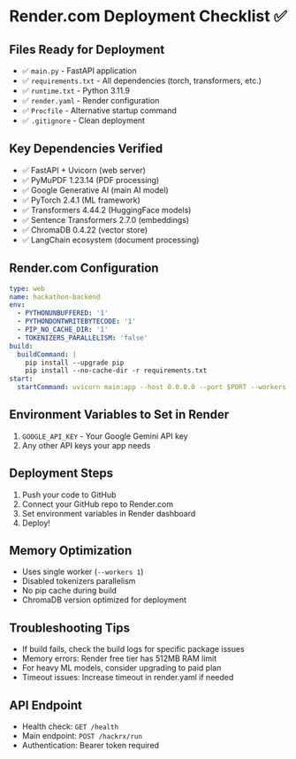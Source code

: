 # Render.com Deployment Checklist ✅

## Files Ready for Deployment
- ✅ `main.py` - FastAPI application
- ✅ `requirements.txt` - All dependencies (torch, transformers, etc.)
- ✅ `runtime.txt` - Python 3.11.9
- ✅ `render.yaml` - Render configuration
- ✅ `Procfile` - Alternative startup command
- ✅ `.gitignore` - Clean deployment

## Key Dependencies Verified
- ✅ FastAPI + Uvicorn (web server)
- ✅ PyMuPDF 1.23.14 (PDF processing)
- ✅ Google Generative AI (main AI model)
- ✅ PyTorch 2.4.1 (ML framework)
- ✅ Transformers 4.44.2 (HuggingFace models)
- ✅ Sentence Transformers 2.7.0 (embeddings)
- ✅ ChromaDB 0.4.22 (vector store)
- ✅ LangChain ecosystem (document processing)

## Render.com Configuration
```yaml
type: web
name: hackathon-backend
env:
  - PYTHONUNBUFFERED: '1'
  - PYTHONDONTWRITEBYTECODE: '1'
  - PIP_NO_CACHE_DIR: '1'
  - TOKENIZERS_PARALLELISM: 'false'
build:
  buildCommand: |
    pip install --upgrade pip
    pip install --no-cache-dir -r requirements.txt
start:
  startCommand: uvicorn main:app --host 0.0.0.0 --port $PORT --workers 1
```

## Environment Variables to Set in Render
1. `GOOGLE_API_KEY` - Your Google Gemini API key
2. Any other API keys your app needs

## Deployment Steps
1. Push your code to GitHub
2. Connect your GitHub repo to Render.com
3. Set environment variables in Render dashboard
4. Deploy!

## Memory Optimization
- Uses single worker (`--workers 1`)
- Disabled tokenizers parallelism
- No pip cache during build
- ChromaDB version optimized for deployment

## Troubleshooting Tips
- If build fails, check the build logs for specific package issues
- Memory errors: Render free tier has 512MB RAM limit
- For heavy ML models, consider upgrading to paid plan
- Timeout issues: Increase timeout in render.yaml if needed

## API Endpoint
- Health check: `GET /health`
- Main endpoint: `POST /hackrx/run`
- Authentication: Bearer token required
